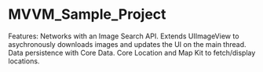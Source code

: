# MVVM_Sample_Project

Features:
Networks with an Image Search API.
Extends UIImageView to asychronously downloads images and updates the UI on the main thread.
Data persistence with Core Data.
Core Location and Map Kit to fetch/display locations.



